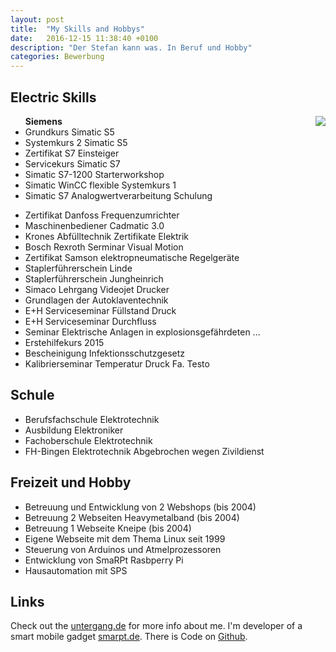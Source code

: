 ```yaml
---
layout: post
title:  "My Skills and Hobbys"
date:   2016-12-15 11:38:40 +0100
description: "Der Stefan kann was. In Beruf und Hobby"
categories: Bewerbung
---
```





  <h2>Electric Skills</h2> 
  <img style="float: right;" src="/jekyll-my-awesome-site/photo/ich1.jpg">
  
  <ul><strong>Siemens</strong>
  <li>Grundkurs Simatic S5</li>
  <li>Systemkurs 2 Simatic S5</li>
  <li>Zertifikat S7 Einsteiger </li>
  <li>Servicekurs Simatic S7 </li>
  <li>Simatic S7-1200 Starterworkshop</li>
  <li>Simatic WinCC flexible Systemkurs 1</li>
  <li>Simatic S7 Analogwertverarbeitung Schulung</li>
  </ul>
  <ul>
  <li>Zertifikat Danfoss Frequenzumrichter </li>
  <li>Maschinenbediener Cadmatic 3.0 </li>
  <li>Krones Abfülltechnik Zertifikate Elektrik</li>
  <li>Bosch Rexroth Serminar Visual Motion</li>
  <li>Zertifikat Samson elektropneumatische Regelgeräte</li>
  <li>Staplerführerschein Linde</li>
  <li>Staplerführerschein Jungheinrich</li>
  <li>Simaco Lehrgang Videojet Drucker</li>
  <li>Grundlagen der Autoklaventechnik</li>
  <li>E+H Serviceseminar Füllstand Druck</li>
  <li>E+H Serviceseminar Durchfluss</li>
  <li>Seminar Elektrische Anlagen in explosionsgefährdeten ...</li>
  <li>Erstehilfekurs 2015</li>
  <li>Bescheinigung Infektionsschutzgesetz</li>
  <li>Kalibrierseminar Temperatur Druck Fa. Testo</li>
  
  </ul>
  <h2>Schule</h2>
  <ul>
  <li>Berufsfachschule Elektrotechnik</li>
  <li>Ausbildung Elektroniker</li>
  <li>Fachoberschule Elektrotechnik</li>
  <li>FH-Bingen Elektrotechnik  Abgebrochen wegen Zivildienst</li>
  </ul>
  <h2> Freizeit und Hobby</h2>
  <ul>
  <li>Betreuung und Entwicklung von 2 Webshops (bis 2004)</li>
  <li>Betreuung 2 Webseiten Heavymetalband (bis 2004)</li>
  <li>Betreuung 1 Webseite Kneipe (bis 2004)</li>
  <li>Eigene Webseite mit dem Thema Linux seit 1999</li>
  <li>Steuerung von Arduinos und Atmelprozessoren</li>
  <li>Entwicklung von SmaRPt Rasbperry Pi</li>
  <li>Hausautomation mit SPS</li>
  </ul>
  <h2>Links</h2>

Check out the [untergang.de][untergang] for more info about me. I'm developer of a smart mobile gadget  [smarpt.de][smarpt]. There is Code on [Github][github].


[github]:https://github.com/dewomser
[untergang]:http://www.untergang.de
[smarpt]:http://www.smarpt.de

